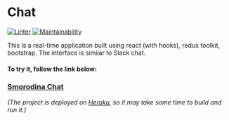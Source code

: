 # Chat
[![Linter](https://github.com/SmorodinaVik/frontend-project-lvl4/actions/workflows/linter.yml/badge.svg)](https://github.com/SmorodinaVik/frontend-project-lvl4/actions/workflows/linter.yml)
[![Maintainability](https://api.codeclimate.com/v1/badges/4da32a1167902c24ba0b/maintainability)](https://codeclimate.com/github/SmorodinaVik/frontend-project-lvl4/maintainability)

This is a real-time application built using react (with hooks), redux toolkit, bootstrap. The interface is similar to Slack chat.

#### To try it, follow the link below:

### [Smorodina Chat](https://slack-chat-90210.herokuapp.com/)

*(The project is deployed on [Heroku](https://heroku.com/), so it may take some time to build and run it.)*

